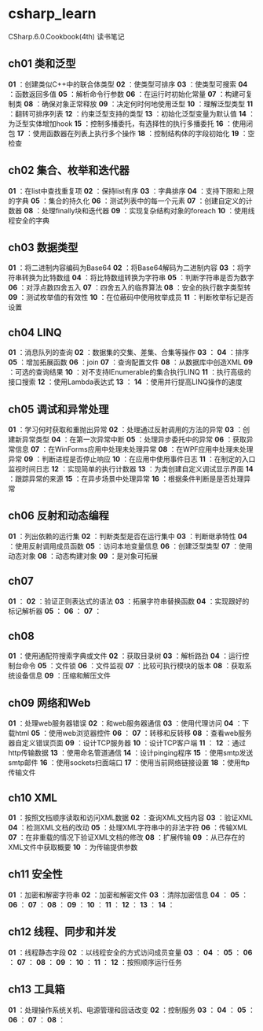# csharp_learn

CSharp.6.0.Cookbook(4th) 读书笔记

## ch01 类和泛型

**01** ：创建类似C++中的联合体类型
**02** ：使类型可排序
**03** ：使类型可搜索
**04** ：函数返回多值
**05** ：解析命令行参数
**06** ：在运行时初始化常量
**07** ：构建可复制类
**08** ：确保对象正常释放
**09** ：决定何时何地使用泛型
**10** ：理解泛型类型
**11** ：翻转可排序列表
**12** ：约束泛型支持的类型
**13** ：初始化泛型变量为默认值
**14** ：为泛型实体增加hook
**15** ：控制多播委托，有选择性的执行多播委托
**16** ：使用闭包
**17** ：使用函数器在列表上执行多个操作
**18** ：控制结构体的字段初始化
**19** ：空检查

## ch02 集合、枚举和迭代器

**01** ：在list中查找重复项
**02** ：保持list有序
**03** ：字典排序
**04** ：支持下限和上限的字典
**05** ：集合的持久化
**06** ：测试列表中的每一个元素
**07** ：创建自定义的计数器
**08** ：处理finally块和迭代器
**09** ：实现复杂结构对象的foreach
**10** ：使用线程安全的字典


## ch03 数据类型

**01** ：将二进制内容编码为Base64
**02** ：将Base64解码为二进制内容
**03** ：将字符串转换为比特数组
**04** ：将比特数组转换为字符串
**05** ：判断字符串是否为数字
**06** ：对浮点数四舍五入
**07** ：四舍五入的临界算法
**08** ：安全的执行数字类型转
**09** ：测试枚举值的有效性
**10** ：在位蔽码中使用枚举成员
**11** ：判断枚举标记是否设置


## ch04 LINQ

**01** ：消息队列的查询
**02** ：数据集的交集、差集、合集等操作
**03** ：
**04** ：排序
**05** ：增加拓展函数
**06** ：join
**07** ：查询配置文件
**08** ：从数据库中创造XML
**09** ：可选的查询结果
**10** ：对不支持IEnumerable<T>的集合执行LINQ
**11** ：执行高级的接口搜索
**12** ：使用Lambda表达式
**13** ：
**14** ：使用并行提高LINQ操作的速度

## ch05 调试和异常处理 

**01** ：学习何时获取和重抛出异常
**02** ：处理通过反射调用的方法的异常
**03** ：创建新异常类型
**04** ：在第一次异常中断
**05** ：处理异步委托中的异常
**06** ：获取异常信息
**07** ：在WinForms应用中处理未处理异常
**08** ：在WPF应用中处理未处理异常
**09** ：判断进程是否停止响应
**10** ：在应用中使用事件日志
**11** ：在制定的入口监视时间日志
**12** ：实现简单的执行计数器
**13** ：为类创建自定义调试显示界面
**14** ：跟踪异常的来源
**15** ：在异步场景中处理异常
**16** ：根据条件判断是是否处理异常

## ch06 反射和动态编程

**01** ：列出依赖的运行集
**02** ：判断类型是否在运行集中
**03** ：判断继承特性
**04** ：使用反射调用成员函数
**05** ：访问本地变量信息
**06** ：创建泛型类型
**07** ：使用动态对象
**08** ：动态构建对象
**09** ：是对象可拓展


## ch07

**01** ：
**02** ：验证正则表达式的语法
**03** ：拓展字符串替换函数
**04** ：实现跟好的标记解析器
**05** ：
**06** ：
**07** ：

## ch08

**01** ：使用通配符搜索字典或文件
**02** ：获取目录树
**03** ：解析路劲
**04** ：运行控制台命令
**05** ：文件锁
**06** ：文件监视
**07** ：比较可执行模块的版本
**08** ：获取系统设备信息
**09** ：压缩和解压文件

## ch09 网络和Web

**01** ：处理web服务器错误
**02** ：和web服务器通信
**03** ：使用代理访问
**04** ：下载html
**05** ：使用web浏览器控件
**06** ：
**07** ：转移和反转移
**08** ：查看web服务器自定义错误页面
**09** ：设计TCP服务器
**10** ：设计TCP客户端
**11** ：
**12** ：通过http传输数据
**13** ：使用命名管道通信
**14** ：设计pinging程序
**15** ：使用smtp发送smtp邮件
**16** ：使用sockets扫面端口
**17** ：使用当前网络链接设置
**18** ：使用ftp传输文件

## ch10  XML

**01** ：按照文档顺序读取和访问XML数据
**02** ：查询XML文档内容
**03** ：验证XML
**04** ：检测XML文档的改动
**05** ：处理XML字符串中的非法字符
**06** ：传输XML
**07** ：在非重载的情况下验证XML文档的修改
**08** ：扩展传输
**09** ：从已存在的XML文件中获取概要
**10** ：为传输提供参数

## ch11 安全性

**01** ：加密和解密字符串
**02** ：加密和解密文件
**03** ：清除加密信息
**04** ：
**05** ：
**06** ：
**07** ：
**08** ：
**09** ：
**10** ：
**11** ：
**12** ：
**13** ：
**14** ：

## ch12 线程、同步和并发

**01** ：线程静态字段
**02** ：以线程安全的方式访问成员变量
**03** ：
**04** ：
**05** ：
**06** ：
**07** ：
**08** ：
**09** ：
**10** ：
**11** ：
**12** ：按照顺序运行任务

## ch13 工具箱

**01** ：处理操作系统关机、电源管理和回话改变
**02** ：控制服务
**03** ：
**04** ：
**05** ：
**06** ：
**07** ：
**08** ：